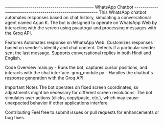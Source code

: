 --------------------------------------------- WhatsApp Chatbot -----------------------------------------------------------
This WhatsApp chatbot automates responses based on chat history, simulating a conversational agent named Arjun K. The bot is designed to operate on WhatsApp Web by interacting with the screen using pyautogui and processing messages with the Groq API.

Features
Automates response on WhatsApp Web.
Customizes responses based on sender's identity and chat content.
Detects if a particular sender sent the last message.
Supports conversational replies in both Hindi and English.

Code Overview
main.py - Runs the bot, captures cursor positions, and interacts with the chat interface.
groq_module.py - Handles the chatbot's response generation with the Groq API.

Important Notes
The bot operates on fixed screen coordinates, so adjustments might be necessary for different screen resolutions.
The bot simulates user actions (clicks, copy/paste, etc.), which may cause unexpected behavior if other applications interfere.

Contributing
Feel free to submit issues or pull requests for enhancements or bug fixes.

